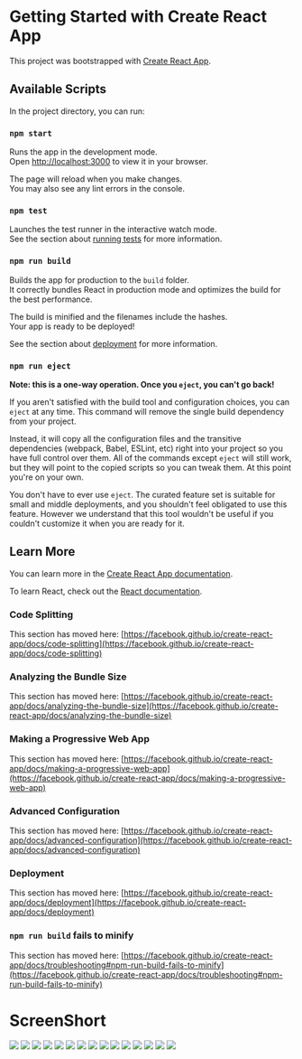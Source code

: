 # Getting Started with Create React App

This project was bootstrapped with [Create React App](https://github.com/facebook/create-react-app).

## Available Scripts

In the project directory, you can run:

### `npm start`

Runs the app in the development mode.\
Open [http://localhost:3000](http://localhost:3000) to view it in your browser.

The page will reload when you make changes.\
You may also see any lint errors in the console.

### `npm test`

Launches the test runner in the interactive watch mode.\
See the section about [running tests](https://facebook.github.io/create-react-app/docs/running-tests) for more information.

### `npm run build`

Builds the app for production to the `build` folder.\
It correctly bundles React in production mode and optimizes the build for the best performance.

The build is minified and the filenames include the hashes.\
Your app is ready to be deployed!

See the section about [deployment](https://facebook.github.io/create-react-app/docs/deployment) for more information.

### `npm run eject`

**Note: this is a one-way operation. Once you `eject`, you can't go back!**

If you aren't satisfied with the build tool and configuration choices, you can `eject` at any time. This command will remove the single build dependency from your project.

Instead, it will copy all the configuration files and the transitive dependencies (webpack, Babel, ESLint, etc) right into your project so you have full control over them. All of the commands except `eject` will still work, but they will point to the copied scripts so you can tweak them. At this point you're on your own.

You don't have to ever use `eject`. The curated feature set is suitable for small and middle deployments, and you shouldn't feel obligated to use this feature. However we understand that this tool wouldn't be useful if you couldn't customize it when you are ready for it.

## Learn More

You can learn more in the [Create React App documentation](https://facebook.github.io/create-react-app/docs/getting-started).

To learn React, check out the [React documentation](https://reactjs.org/).

### Code Splitting

This section has moved here: [https://facebook.github.io/create-react-app/docs/code-splitting](https://facebook.github.io/create-react-app/docs/code-splitting)

### Analyzing the Bundle Size

This section has moved here: [https://facebook.github.io/create-react-app/docs/analyzing-the-bundle-size](https://facebook.github.io/create-react-app/docs/analyzing-the-bundle-size)

### Making a Progressive Web App

This section has moved here: [https://facebook.github.io/create-react-app/docs/making-a-progressive-web-app](https://facebook.github.io/create-react-app/docs/making-a-progressive-web-app)

### Advanced Configuration

This section has moved here: [https://facebook.github.io/create-react-app/docs/advanced-configuration](https://facebook.github.io/create-react-app/docs/advanced-configuration)

### Deployment

This section has moved here: [https://facebook.github.io/create-react-app/docs/deployment](https://facebook.github.io/create-react-app/docs/deployment)

### `npm run build` fails to minify

This section has moved here: [https://facebook.github.io/create-react-app/docs/troubleshooting#npm-run-build-fails-to-minify](https://facebook.github.io/create-react-app/docs/troubleshooting#npm-run-build-fails-to-minify)

# ScreenShort
<img src="public/images/ScreenShorts/Screenshot from 2022-03-20 21-54-07.png" />
<img src="public/images/ScreenShorts/Screenshot from 2022-03-20 21-54-09.png" />
<img src="public/images/ScreenShorts/Screenshot from 2022-03-20 21-54-12.png" />
<img src="public/images/ScreenShorts/Screenshot from 2022-03-20 21-54-21.png" />
<img src="public/images/ScreenShorts/Screenshot from 2022-03-20 21-54-25.png" />
<img src="public/images/ScreenShorts/Screenshot from 2022-03-20 21-54-51.png" />
<img src="public/images/ScreenShorts/Screenshot from 2022-03-20 21-54-56.png" />
<img src="public/images/ScreenShorts/Screenshot from 2022-03-20 21-55-35.png" />
<img src="public/images/ScreenShorts/Screenshot from 2022-03-20 21-55-41.png" />
<img src="public/images/ScreenShorts/Screenshot from 2022-03-20 21-55-45.png" />
<img src="public/images/ScreenShorts/Screenshot from 2022-03-20 21-56-01.png" />
<img src="public/images/ScreenShorts/Screenshot from 2022-03-20 21-57-24.png" />
<img src="public/images/ScreenShorts/Screenshot from 2022-03-20 21-57-33.png" />
<img src="public/images/ScreenShorts/Screenshot from 2022-03-20 21-57-44.png" />
<img src="/home/tejas/Desktop/capstone-project/public/images/ScreenShorts/Screenshot from 2022-03-20 21-57-53.png" />